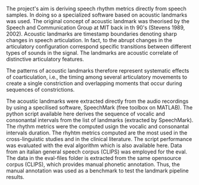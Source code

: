The project's aim is deriving speech rhythm metrics directly from speech samples. In doing so a specialized software based on acoustic landmarks was used. 
 The original concept of acoustic landmark was theorised by the Speech and Communication Group at MIT back in th 90's (Stevens 1989, 2002).
 Acoustic landmarks are timestamp boundaries denoting sharp changes in speech articulation. 
 In fact, to the abrupt changes in the articulatory configuration correspond specific transitions between different types of sounds in the signal. 
 The landmarks are acoustic correlate of distinctive articulatory features. 

The patterns of acoustic landmarks therefore represent systematic effects of coarticulation, i.e., 
the timing among several articulatory movements to create a single constriction and overlapping moments that occur during sequences of constrictions.

The acoustic landmarks were extracted directly from the audio recordings by using a specilised software, SpeechMark (free toolbox on MATLAB). 
The python script available here derives the sequence of vocalic and consonantal intervals from the list of landmarks (extracted by SpeechMark). 
The rhythm metrics were the computed usign the vocalic and consonantal intervals duration. The rhyhtm metrics computed are the most used in the cross-linguistic studies and in the clinical literature.
The script performance was evaluated with the eval algorithm which is also available here. Data from an italian general speech corpus (CLIPS) was employed for the eval. 
The data in the eval-files folder is extracted from the same opensource corpus (CLIPS), which provides manual phonetic annotation. 
Thus, the manual annotation was used as a benchmark to test the landmark pipeline results.
